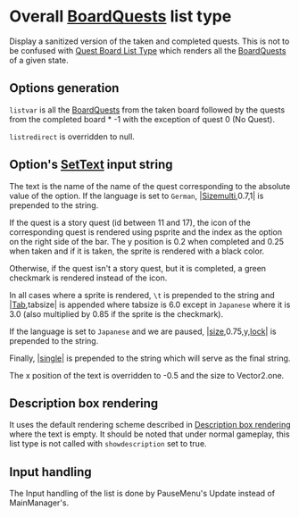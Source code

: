 # Overall [BoardQuests](../../Enums%20and%20IDs/BoardQuests.md) list type

Display a sanitized version of the taken and completed quests. This is not to be confused with [Quest Board List Type](Quest%20Board%20List%20Type.md) which renders all the [BoardQuests](../../Enums%20and%20IDs/BoardQuests.md) of a given state.

## Options generation

`listvar` is all the [BoardQuests](../../Enums%20and%20IDs/BoardQuests.md) from the taken board followed by the quests from the completed board * -1 with the exception of quest 0 (No Quest).

`listredirect` is overridden to null.

## Option's [SetText](../../SetText/SetText.md) input string

The text is the name of the name of the quest corresponding to the absolute value of the option. If the language is set to `German`, |[Sizemulti](../../SetText/Commands/Individual%20commands/Sizemulti.md),0.7,1| is prepended to the string.

If the quest is a story quest (id between 11 and 17), the icon of the corresponding quest is rendered using psprite and the index as the option on the right side of the bar. The y position is 0.2 when completed and 0.25 when taken and if it is taken, the sprite is rendered with a black color.

Otherwise, if the quest isn't a story quest, but it is completed, a green checkmark is rendered instead of the icon.

In all cases where a sprite is rendered, `\t` is prepended to the string and |[Tab](../../SetText/Commands/Individual%20commands/Tab.md),tabsize| is appended where tabsize is 6.0 except in `Japanese` where it is 3.0 (also multiplied by 0.85 if the sprite is the checkmark).

If the language is set to `Japanese` and we are paused, |[size](../../SetText/Commands/Individual%20commands/size.md),0.75,y,[lock](../../SetText/Commands/Individual%20commands/Lock.md)\| is prepended to the string.

Finally, |[single](../../SetText/Commands/Individual%20commands/Single.md)\| is prepended to the string which will serve as the final string.

The x position of the text is overridden to -0.5 and the size to Vector2.one.

## Description box rendering

It uses the default rendering scheme described in [Description box rendering](../ShowItemList%20Life%20Cycle/Description%20box%20rendering.md) where the text is empty. It should be noted that under normal gameplay, this list type is not called with `showdescription` set to true.

## Input handling

The Input handling of the list is done by PauseMenu's Update instead of MainManager's.
